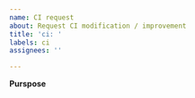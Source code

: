 ```yaml
---
name: CI request
about: Request CI modification / improvement
title: 'ci: '
labels: ci
assignees: ''

---
```


**Purspose**
<!-- Where do you need a CI modification (please explain) ? -->
